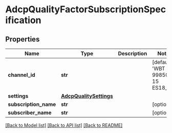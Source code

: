 # AdcpQualityFactorSubscriptionSpecification

## Properties
Name | Type | Description | Notes
------------ | ------------- | ------------- | -------------
**channel_id** | **str** |  | [default to 'WBT 998500-15 ES18_ES']
**settings** | [**AdcpQualitySettings**](AdcpQualitySettings.md) |  | 
**subscription_name** | **str** |  | [optional] 
**subscriber_name** | **str** |  | [optional] 

[[Back to Model list]](../README.md#documentation-for-models) [[Back to API list]](../README.md#documentation-for-api-endpoints) [[Back to README]](../README.md)



